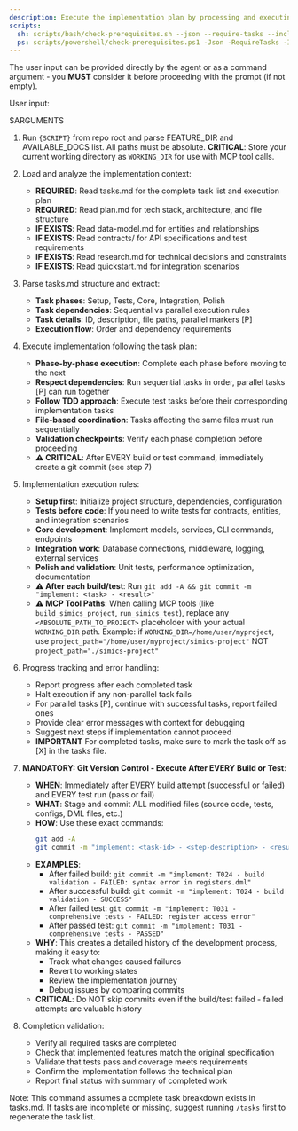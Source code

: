 ```yaml
---
description: Execute the implementation plan by processing and executing all tasks defined in tasks.md
scripts:
  sh: scripts/bash/check-prerequisites.sh --json --require-tasks --include-tasks
  ps: scripts/powershell/check-prerequisites.ps1 -Json -RequireTasks -IncludeTasks
---
```


The user input can be provided directly by the agent or as a command argument - you **MUST** consider it before proceeding with the prompt (if not empty).

User input:

$ARGUMENTS

1. Run `{SCRIPT}` from repo root and parse FEATURE_DIR and AVAILABLE_DOCS list. All paths must be absolute.
   **CRITICAL**: Store your current working directory as `WORKING_DIR` for use with MCP tool calls.

2. Load and analyze the implementation context:
   - **REQUIRED**: Read tasks.md for the complete task list and execution plan
   - **REQUIRED**: Read plan.md for tech stack, architecture, and file structure
   - **IF EXISTS**: Read data-model.md for entities and relationships
   - **IF EXISTS**: Read contracts/ for API specifications and test requirements
   - **IF EXISTS**: Read research.md for technical decisions and constraints
   - **IF EXISTS**: Read quickstart.md for integration scenarios

3. Parse tasks.md structure and extract:
   - **Task phases**: Setup, Tests, Core, Integration, Polish
   - **Task dependencies**: Sequential vs parallel execution rules
   - **Task details**: ID, description, file paths, parallel markers [P]
   - **Execution flow**: Order and dependency requirements

4. Execute implementation following the task plan:
   - **Phase-by-phase execution**: Complete each phase before moving to the next
   - **Respect dependencies**: Run sequential tasks in order, parallel tasks [P] can run together  
   - **Follow TDD approach**: Execute test tasks before their corresponding implementation tasks
   - **File-based coordination**: Tasks affecting the same files must run sequentially
   - **Validation checkpoints**: Verify each phase completion before proceeding
   - **⚠️ CRITICAL**: After EVERY build or test command, immediately create a git commit (see step 7)

5. Implementation execution rules:
   - **Setup first**: Initialize project structure, dependencies, configuration
   - **Tests before code**: If you need to write tests for contracts, entities, and integration scenarios
   - **Core development**: Implement models, services, CLI commands, endpoints
   - **Integration work**: Database connections, middleware, logging, external services
   - **Polish and validation**: Unit tests, performance optimization, documentation
   - **⚠️ After each build/test**: Run `git add -A && git commit -m "implement: <task> - <result>"`
   - **⚠️ MCP Tool Paths**: When calling MCP tools (like `build_simics_project`, `run_simics_test`), replace any `<ABSOLUTE_PATH_TO_PROJECT>` placeholder with your actual `WORKING_DIR` path. Example: if `WORKING_DIR=/home/user/myproject`, use `project_path="/home/user/myproject/simics-project"` NOT `project_path="./simics-project"`

6. Progress tracking and error handling:
   - Report progress after each completed task
   - Halt execution if any non-parallel task fails
   - For parallel tasks [P], continue with successful tasks, report failed ones
   - Provide clear error messages with context for debugging
   - Suggest next steps if implementation cannot proceed
   - **IMPORTANT** For completed tasks, make sure to mark the task off as [X] in the tasks file.

7. **MANDATORY: Git Version Control - Execute After EVERY Build or Test**:
   - **WHEN**: Immediately after EVERY build attempt (successful or failed) and EVERY test run (pass or fail)
   - **WHAT**: Stage and commit ALL modified files (source code, tests, configs, DML files, etc.)
   - **HOW**: Use these exact commands:
     ```bash
     git add -A
     git commit -m "implement: <task-id> - <step-description> - <result>"
     ```
   - **EXAMPLES**:
     - After failed build: `git commit -m "implement: T024 - build validation - FAILED: syntax error in registers.dml"`
     - After successful build: `git commit -m "implement: T024 - build validation - SUCCESS"`
     - After failed test: `git commit -m "implement: T031 - comprehensive tests - FAILED: register access error"`
     - After passed test: `git commit -m "implement: T031 - comprehensive tests - PASSED"`
   - **WHY**: This creates a detailed history of the development process, making it easy to:
     - Track what changes caused failures
     - Revert to working states
     - Review the implementation journey
     - Debug issues by comparing commits
   - **CRITICAL**: Do NOT skip commits even if the build/test failed - failed attempts are valuable history

8. Completion validation:
   - Verify all required tasks are completed
   - Check that implemented features match the original specification
   - Validate that tests pass and coverage meets requirements
   - Confirm the implementation follows the technical plan
   - Report final status with summary of completed work

Note: This command assumes a complete task breakdown exists in tasks.md. If tasks are incomplete or missing, suggest running `/tasks` first to regenerate the task list.